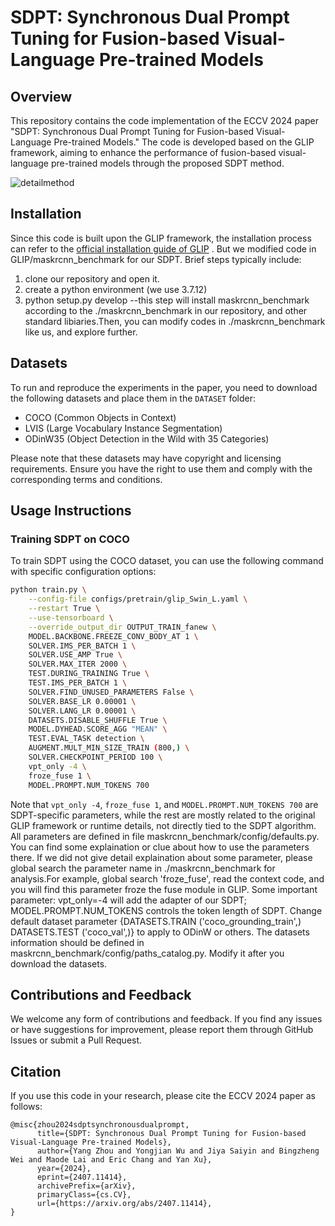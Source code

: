 # SDPT: Synchronous Dual Prompt Tuning for Fusion-based Visual-Language Pre-trained Models

## Overview

This repository contains the code implementation of the ECCV 2024 paper "SDPT: Synchronous Dual Prompt Tuning for Fusion-based Visual-Language Pre-trained Models." The code is developed based on the GLIP framework, aiming to enhance the performance of fusion-based visual-language pre-trained models through the proposed SDPT method.

![detailmethod](https://github.com/user-attachments/assets/19be4d3a-6565-4fb6-b365-38644da8d23f)


## Installation

Since this code is built upon the GLIP framework, the installation process can refer to the [official installation guide of GLIP](https://github.com/microsoft/GLIP) .
But we modified code in GLIP/maskrcnn_benchmark for our SDPT.
Brief steps typically include:
1. clone our repository and open it.
2. create a python environment (we use 3.7.12)
3. python setup.py develop        --this step will install maskrcnn_benchmark according to the ./maskrcnn_benchmark in our repository, and other standard libiaries.Then, you can modify codes in 
 ./maskrcnn_benchmark like us, and explore further.

## Datasets

To run and reproduce the experiments in the paper, you need to download the following datasets and place them in the `DATASET` folder:
- COCO (Common Objects in Context)
- LVIS (Large Vocabulary Instance Segmentation)
- ODinW35 (Object Detection in the Wild with 35 Categories)

Please note that these datasets may have copyright and licensing requirements. Ensure you have the right to use them and comply with the corresponding terms and conditions.

## Usage Instructions

### Training SDPT on COCO

To train SDPT using the COCO dataset, you can use the following command with specific configuration options:

```bash
python train.py \
    --config-file configs/pretrain/glip_Swin_L.yaml \
    --restart True \
    --use-tensorboard \
    --override_output_dir OUTPUT_TRAIN_fanew \
    MODEL.BACKBONE.FREEZE_CONV_BODY_AT 1 \
    SOLVER.IMS_PER_BATCH 1 \
    SOLVER.USE_AMP True \
    SOLVER.MAX_ITER 2000 \
    TEST.DURING_TRAINING True \
    TEST.IMS_PER_BATCH 1 \
    SOLVER.FIND_UNUSED_PARAMETERS False \
    SOLVER.BASE_LR 0.00001 \
    SOLVER.LANG_LR 0.00001 \
    DATASETS.DISABLE_SHUFFLE True \
    MODEL.DYHEAD.SCORE_AGG "MEAN" \
    TEST.EVAL_TASK detection \
    AUGMENT.MULT_MIN_SIZE_TRAIN (800,) \
    SOLVER.CHECKPOINT_PERIOD 100 \
    vpt_only -4 \
    froze_fuse 1 \
    MODEL.PROMPT.NUM_TOKENS 700
```

Note that `vpt_only -4`, `froze_fuse 1`, and `MODEL.PROMPT.NUM_TOKENS 700` are SDPT-specific parameters, while the rest are mostly related to the original GLIP framework or runtime details, not directly tied to the SDPT algorithm.
All parameters are defined in file maskrcnn_benchmark/config/defaults.py. You can find some explaination or clue about how to use the parameters there. If we did not give detail explaination about some parameter, please global search the parameter name in ./maskrcnn_benchmark for analysis.For example, global search 'froze_fuse', read the context code, and you will find this parameter froze the fuse module in GLIP.
Some important parameter: vpt_only=-4 will add the adapter of our SDPT; MODEL.PROMPT.NUM_TOKENS controls the token length of SDPT.
Change default dataset parameter {DATASETS.TRAIN ('coco_grounding_train',) DATASETS.TEST ('coco_val',)} to apply to ODinW or others. The datasets information should be defined in maskrcnn_benchmark/config/paths_catalog.py. Modify it after you download the datasets.
## Contributions and Feedback

We welcome any form of contributions and feedback. If you find any issues or have suggestions for improvement, please report them through GitHub Issues or submit a Pull Request.

## Citation

If you use this code in your research, please cite the ECCV 2024 paper as follows:

```
@misc{zhou2024sdptsynchronousdualprompt,
      title={SDPT: Synchronous Dual Prompt Tuning for Fusion-based Visual-Language Pre-trained Models}, 
      author={Yang Zhou and Yongjian Wu and Jiya Saiyin and Bingzheng Wei and Maode Lai and Eric Chang and Yan Xu},
      year={2024},
      eprint={2407.11414},
      archivePrefix={arXiv},
      primaryClass={cs.CV},
      url={https://arxiv.org/abs/2407.11414}, 
}
```
